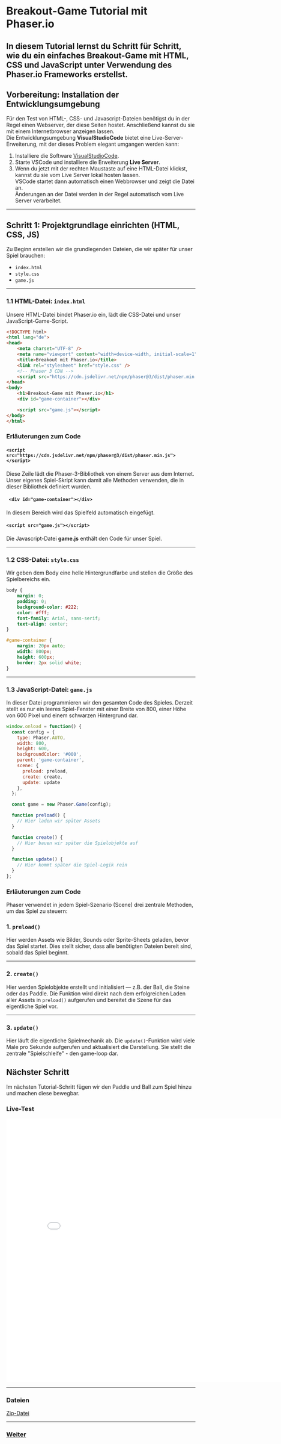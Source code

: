 # Breakout-Game Tutorial mit Phaser.io

In diesem Tutorial lernst du Schritt für Schritt, wie du ein einfaches Breakout-Game mit HTML, CSS und JavaScript unter Verwendung des Phaser.io Frameworks erstellst.
---

## Vorbereitung: Installation der Entwicklungsumgebung
Für den Test von HTML-, CSS- und Javascript-Dateien benötigst du in der Regel einen Webserver, der diese Seiten hostet. Anschließend kannst du sie mit einem Internetbrowser anzeigen lassen.    
Die Entwicklungsumgebung **VisualStudioCode** bietet eine Live-Server-Erweiterung, mit der dieses Problem elegant umgangen werden kann:
1. Installiere die Software [VisualStudioCode](https://code.visualstudio.com/Download).
2. Starte VSCode und installiere die Erweiterung **Live Server**.
3.  Wenn du jetzt mit der rechten Maustaste auf eine HTML-Datei klickst, kannst du sie vom Live Server lokal hosten lassen.   
VSCode startet dann automatisch einen Webbrowser und zeigt die Datei an.   
Änderungen an der Datei werden in der Regel automatisch vom Live Server verarbeitet.

---

## Schritt 1: Projektgrundlage einrichten (HTML, CSS, JS)

Zu Beginn erstellen wir die grundlegenden Dateien, die wir später für unser Spiel brauchen:

- `index.html`
- `style.css`
- `game.js`

---

### 1.1 HTML-Datei: `index.html`

Unsere HTML-Datei bindet Phaser.io ein, lädt die CSS-Datei und unser JavaScript-Game-Script.

```html
<!DOCTYPE html>
<html lang="de">
<head>
    <meta charset="UTF-8" />
    <meta name="viewport" content="width=device-width, initial-scale=1" />
    <title>Breakout mit Phaser.io</title>
    <link rel="stylesheet" href="style.css" />
    <!-- Phaser 3 CDN -->
    <script src="https://cdn.jsdelivr.net/npm/phaser@3/dist/phaser.min.js"></script>
</head>
<body>
    <h1>Breakout-Game mit Phaser.io</h1>
    <div id="game-container"></div>

    <script src="game.js"></script>
</body>
</html>
```
### Erläuterungen zum Code
#### `<script src="https://cdn.jsdelivr.net/npm/phaser@3/dist/phaser.min.js"></script>`  
Diese Zeile lädt die Phaser-3-Bibliothek von einem Server aus dem Internet. Unser eigenes Spiel-Skript kann damit alle Methoden verwenden, die in dieser Bibliothek definiert wurden.

#### ` <div id="game-container"></div>`  
In diesem Bereich wird das Spielfeld automatisch eingefügt.  

#### `<script src="game.js"></script> `  
Die Javascript-Datei **game.js** enthält den Code für unser Spiel.

---

### 1.2 CSS-Datei: `style.css`

Wir geben dem Body eine helle Hintergrundfarbe und stellen die Größe des Spielbereichs ein. 

```css
body {
    margin: 0;
    padding: 0;
    background-color: #222;
    color: #fff;
    font-family: Arial, sans-serif;
    text-align: center;
}

#game-container {
    margin: 20px auto;
    width: 800px;
    height: 600px;
    border: 2px solid white;
}
```

---

### 1.3 JavaScript-Datei: `game.js`

In dieser Datei programmieren wir den gesamten Code des Spieles. Derzeit stellt es nur ein leeres Spiel-Fenster mit einer Breite von 800, einer Höhe von 600 Pixel und einem schwarzen Hintergrund dar.

```js
window.onload = function() {
  const config = {
    type: Phaser.AUTO,
    width: 800,
    height: 600,
    backgroundColor: '#000',
    parent: 'game-container',
    scene: {
      preload: preload,
      create: create,
      update: update
    },
  };

  const game = new Phaser.Game(config);

  function preload() {
    // Hier laden wir später Assets
  }

  function create() {
    // Hier bauen wir später die Spielobjekte auf
  }

  function update() {
    // Hier kommt später die Spiel-Logik rein
  }
};
```
### Erläuterungen zum Code

Phaser verwendet in jedem Spiel-Szenario (Scene) drei zentrale Methoden, um das Spiel zu steuern:

### 1. `preload()`

Hier werden Assets wie Bilder, Sounds oder Sprite-Sheets geladen, bevor das Spiel startet. Dies stellt sicher, dass alle benötigten Dateien bereit sind, sobald das Spiel beginnt.

---

### 2. `create()`

Hier werden Spielobjekte erstellt und initialisiert — z.B. der Ball, die Steine oder das Paddle. Die Funktion wird direkt nach dem erfolgreichen Laden aller Assets in `preload()` aufgerufen und bereitet die Szene für das eigentliche Spiel vor.

---

### 3. `update()`

Hier läuft die eigentliche Spielmechanik ab. Die `update()`-Funktion wird viele Male pro Sekunde aufgerufen und aktualisiert die Darstellung. Sie stellt die zentrale "Spielschleife" - den game-loop dar.
## Nächster Schritt

Im nächsten Tutorial-Schritt fügen wir den Paddle und Ball zum Spiel hinzu und machen diese bewegbar.

### Live-Test

<iframe 
  src="00Start/index.html" 
  width="820" 
  height="700" 
  frameborder="0" 
  sandbox="allow-scripts allow-same-origin">
</iframe>


---

### Dateien

[Zip-Datei](00Start.zip)    

---

### [Weiter](01ball.html)  
